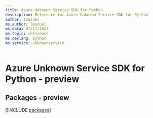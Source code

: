 ```yaml
---
title: Azure Unknown Service SDK for Python
description: Reference for Azure Unknown Service SDK for Python
author: lmazuel
ms.author: lmazuel
ms.data: 07/17/2023
ms.topic: reference
ms.devlang: python
ms.service: unknownservice
---
```

# Azure Unknown Service SDK for Python - preview
## Packages - preview
[!INCLUDE [packages](unknown-service-index.md)]